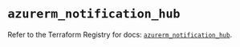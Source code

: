 # `azurerm_notification_hub`

Refer to the Terraform Registry for docs: [`azurerm_notification_hub`](https://registry.terraform.io/providers/hashicorp/azurerm/3.89.0/docs/resources/notification_hub).
